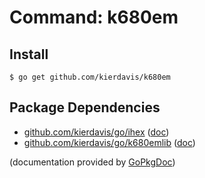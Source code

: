 Command: k680em
===============



Install
-------

    $ go get github.com/kierdavis/k680em

Package Dependencies
--------------------

* [github.com/kierdavis/go/ihex](https://github.com/kierdavis/go/tree/master/ihex) ([doc](http://gopkgdoc.appspot.com/pkg/github.com/kierdavis/go/ihex))
* [github.com/kierdavis/go/k680emlib](https://github.com/kierdavis/go/tree/master/k680emlib) ([doc](http://gopkgdoc.appspot.com/pkg/github.com/kierdavis/go/k680emlib))

(documentation provided by [GoPkgDoc](http://gopkgdoc.appspot.com/index))

